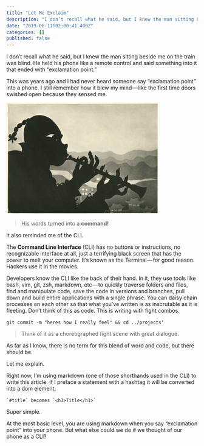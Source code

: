 ```yaml
---
title: "Let Me Exclaim"
description: "I don’t recall what he said, but I knew the man sitting beside me on the train was blind. He held his phone like a remote control and said…"
date: "2019-06-11T02:00:41.400Z"
categories: []
published: false
---
```


  

I don’t recall what he said, but I knew the man sitting beside me on the train was blind. He held his phone like a remote control and said something into it that ended with “exclamation point.”

This was years ago and I had never heard someone say “exclamation point” into a phone. I still remember how it blew my mind — like the first time doors swished open because they sensed me.

![](./asset-1.jpeg)

> His words turned into a **command!**

It also reminded me of the CLI.

The **Command Line Interface** (CLI) has no buttons or instructions, no recognizable interface at all, just a terrifying black screen that has the power to melt your computer. It’s known as the Terminal — for good reason. Hackers use it in the movies.

Developers know the CLI like the back of their hand. In it, they use tools like bash, vim, git, zsh, markdown, etc — to quickly traverse folders and files, find and manipulate code, save the code in versions and branches, pull down and build entire applications with a single phrase. You can daisy chain processes on each other so that what you’ve written is as inscrutable as it is fleeting. Don’t think of this as code. This is writing with fight combos.

```
git commit -m "heres how I really feel" && cd ../projects'
```

> Think of it as a choreographed fight scene with great dialogue.

As far as I know, there is no term for this blend of word and code, but there should be. 

Let me explain.

Right now, I’m using markdown (one of those shorthands used in the CLI) to write this article. If I preface a statement with a hashtag it will be converted into a dom element. 

```
`#title` becomes `<h1>Title</h1>`
```

Super simple.

  

At the most basic level, you are using markdown when you say “exclamation point” into your phone. But what else could we do if we thought of our phone as a CLI?
